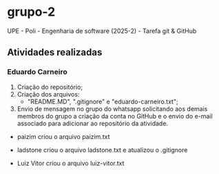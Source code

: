 # grupo-2
UPE - Poli - Engenharia de software (2025-2) - Tarefa git &amp; GitHub

## Atividades realizadas
### Eduardo Carneiro
1. Criação do repositório;
2. Criação dos arquivos: 
    - "README.MD", ".gitignore" e "eduardo-carneiro.txt";
3. Envio de mensagem no grupo do whatsapp solicitando aos demais membros do grupo a criação da conta no GitHub e o envio do e-mail associado para adicionar ao repositório da atividade.


- paizim criou o arquivo paizim.txt

- ladstone criou o arquivo ladstone.txt e atualizou o .gitignore
- Luiz Vitor criou o arquivo luiz-vitor.txt
